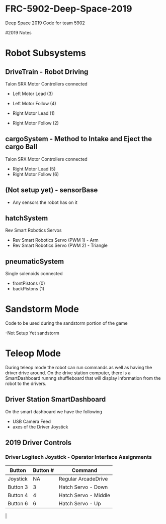 # FRC-5902-Deep-Space-2019
Deep Space 2019 Code for team 5902

#2019 Notes

# Robot Subsystems

## DriveTrain - Robot Driving
Talon SRX Motor Controllers connected 
- Left Motor Lead (3)
- Left Motor Follow (4)

- Right Motor Lead (1)
- Right Motor Follow (2)

## cargoSystem - Method to Intake and Eject the cargo Ball
Talon SRX Motor Controllers connected 
- Right Motor Lead (5)
- Right Motor Follow (6)

## (Not setup yet) - sensorBase
- Any sensors the robot has on it

## hatchSystem
Rev Smart Robotics Servos
- Rev Smart Robotics Servo (PWM 1) - Arm
- Rev Smart Robotics Servo (PWM 2) - Triangle

## pneumaticSystem
Single solenoids connected 
- frontPistons (0)
- backPistons (1)

# Sandstorm Mode

Code to be used during the sandstorm portion of the game

-Not Setup Yet sandstorm

# Teleop Mode

During teleop mode the robot can run commands as well as having the driver drive around. On the drive station computer, there is a SmartDashboard runnng shuffleboard that will display information from the robot to the drivers.

## Driver Station SmartDashboard

On the smart dashboard we have the following
- USB Camera Feed
- axes of the Driver Joystick


## 2019 Driver Controls


### Driver Logitech Joystick - Operator Interface Assignments

| Button  | Button # | Command |
| ------------- | ------------- | ------------- |
| Joystick  | NA | Regular ArcadeDrive  |
| Button 3  | 3 | Hatch Servo - Down |
| Button 4  | 4 | Hatch Servo - Middle |
| Button 6  | 6 | Hatch Servo - Up  |




|
